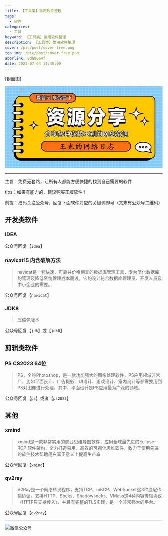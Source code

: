 ```yaml
---
title: 【工具类】常用软件整理
tags:
  - 软件
categories:
  - 工具
keyword: 【工具类】常用软件整理
description: 【工具类】常用软件整理
cover: /pic/post/cover-free.png
top_img: /pic/post/cover-free.png
abbrlink: 8da9064f
date: 2023-07-04 11:45:00
---
```


[封面图]

![封面图](../pic/post/cover-free.png)

---

主旨：免费无套路，让所有人都能方便快捷的找到自己需要的软件

tips：如果有能力的，建议购买正版软件！

前提：扫码关注公众号，回复下面软件对应的关键词即可（文末有公众号二维码）

## 开发类软件

### IDEA

公众号回复【`idea`】

### navicat15 内含破解方法
> navicat是一套快速、可靠并价格相宜的数据库管理工具，专为简化数据库的管理及降低系统管理成本而设。它的设计符合数据库管理员、开发人员及中小企业的需要。

公众号回复【`navicat`】

### JDK8
> 压缩包版本

公众号回复【`jdk`】或【`jdk8`】

## 剪辑类软件

### PS CS2023 64位
> PS，全称Photoshop，是一款功能强大的图像处理软件，PS应用领域非常广，比如平面设计、广告摄影、UI设计、游戏设计、室内设计等都需要用到PS对图像进行处理，其中，平面设计是PS应用最为广泛的领域。

公众号回复【`ps`】或者【`ps2023`】

## 其他

### xmind
> xmind是一款非常实用的商业思维导图软件，应用全球最先进的Eclipse RCP 软件架构，全力打造易用、高效的可视化思维软件，致力于使用先进的软件技术帮助用户真正意义上提高生产率

公众号回复【`xmind`】

### qv2ray
> V2Ray是一个网络转发程序，支持TCP、mKCP、WebSocket这3种底层传输协议，支持HTTP、Socks、Shadowsocks、VMess这4种内容传输协议（HTTP只支持传入），并且有完整的TLS实现，是一个非常强大的平台。

公众号回复【`qv2ray`】

---

![微信公众号](../pic/personal/wx_web.png)